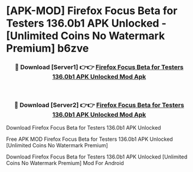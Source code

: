 # [APK-MOD] Firefox Focus Beta for Testers 136.0b1 APK Unlocked - [Unlimited Coins No Watermark Premium] b6zve



<div align="center">
<h3>🔴 Download [Server1] 👉👉 <a href="https://momento.my/?title=Firefox_Focus_Beta_for_Testers_136.0b1_APK_Unlocked">Firefox Focus Beta for Testers 136.0b1 APK Unlocked Mod Apk</a></h3><br>

<h3>🔴 Download [Server2] 👉👉 <a href="https://momento.my/?title=Firefox_Focus_Beta_for_Testers_136.0b1_APK_Unlocked">Firefox Focus Beta for Testers 136.0b1 APK Unlocked Mod Apk</a></h3>
</div>



Download Firefox Focus Beta for Testers 136.0b1 APK Unlocked 

Free APK MOD Firefox Focus Beta for Testers 136.0b1 APK Unlocked [Unlimited Coins No Watermark Premium]

Download Firefox Focus Beta for Testers 136.0b1 APK Unlocked [Unlimited Coins No Watermark Premium] Mod For Android
